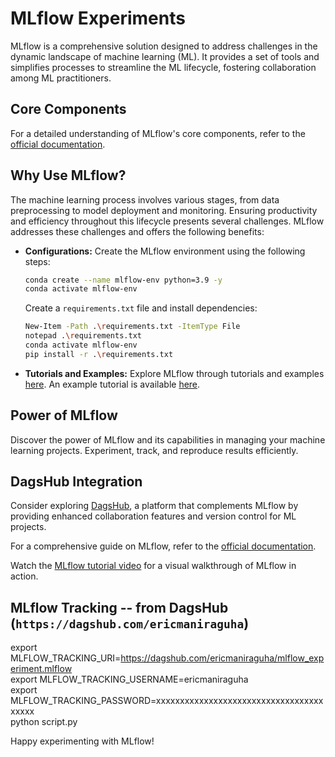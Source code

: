 # MLflow Experiments

MLflow is a comprehensive solution designed to address challenges in the dynamic landscape of machine learning (ML). It provides a set of tools and simplifies processes to streamline the ML lifecycle, fostering collaboration among ML practitioners.

## Core Components

For a detailed understanding of MLflow's core components, refer to the [official documentation](https://mlflow.org/docs/latest/introduction/index.html).

## Why Use MLflow?

The machine learning process involves various stages, from data preprocessing to model deployment and monitoring. Ensuring productivity and efficiency throughout this lifecycle presents several challenges. MLflow addresses these challenges and offers the following benefits:

- **Configurations:** Create the MLflow environment using the following steps:

    ```bash
    conda create --name mlflow-env python=3.9 -y
    conda activate mlflow-env
    ```

    Create a `requirements.txt` file and install dependencies:

    ```bash
    New-Item -Path .\requirements.txt -ItemType File
    notepad .\requirements.txt
    conda activate mlflow-env
    pip install -r .\requirements.txt
    ```

- **Tutorials and Examples:** Explore MLflow through tutorials and examples [here](https://mlflow.org/docs/latest/search.html?q=tutorial+example&check_keywords=yes&area=default). An example tutorial is available [here](https://mlflow.org/docs/2.5.0/tutorials-and-examples/tutorial.html).

## Power of MLflow

Discover the power of MLflow and its capabilities in managing your machine learning projects. Experiment, track, and reproduce results efficiently.

## DagsHub Integration

Consider exploring [DagsHub](https://dagshub.com/), a platform that complements MLflow by providing enhanced collaboration features and version control for ML projects.

For a comprehensive guide on MLflow, refer to the [official documentation](https://mlflow.org/docs/latest/).

Watch the [MLflow tutorial video](https://www.youtube.com/watch?v=qdcHHrsXA48) for a visual walkthrough of MLflow in action.

## MLflow Tracking -- from DagsHub (`https://dagshub.com/ericmaniraguha`) 

export MLFLOW_TRACKING_URI=https://dagshub.com/ericmaniraguha/mlflow_experiment.mlflow \
export MLFLOW_TRACKING_USERNAME=ericmaniraguha \
export MLFLOW_TRACKING_PASSWORD=xxxxxxxxxxxxxxxxxxxxxxxxxxxxxxxxxxxxxxxx \
python script.py

Happy experimenting with MLflow!
